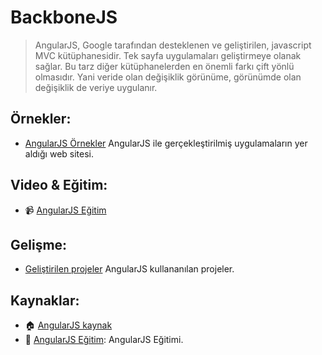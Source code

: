 # BackboneJS
> AngularJS, Google tarafından desteklenen ve geliştirilen, javascript MVC kütüphanesidir. Tek sayfa uygulamaları geliştirmeye olanak sağlar. Bu tarz diğer kütüphanelerden en önemli farkı çift yönlü olmasıdır. Yani veride olan değişiklik görünüme, görünümde olan değişiklik de veriye uygulanır.

## Örnekler:
- [AngularJS Örnekler](https://docs.angularjs.org/tutorial) AngularJS ile gerçekleştirilmiş uygulamaların yer aldığı web sitesi.

## Video & Eğitim:
- :video_camera: <a href="https://www.youtube.com/user/angularjs" target="_blank">AngularJS Eğitim</a>

## Gelişme:
- [Geliştirilen projeler](https://builtwith.angularjs.org) AngularJS kullananılan projeler.


## Kaynaklar:
- :house:  [AngularJS kaynak](https://github.com/angular/angular.js)
- :memo: [AngularJS Eğitim](https://docs.angularjs.org/guide): AngularJS Eğitimi.
